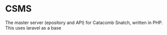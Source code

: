 # CSMS

The master server (epository and API) for Catacomb Snatch, written in PHP. This uses laravel as a base 
